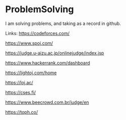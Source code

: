 # ProblemSolving
I am solving problems, and taking as a record in github.

Links:
https://codeforces.com/

https://www.spoj.com/

https://judge.u-aizu.ac.jp/onlinejudge/index.jsp

https://www.hackerrank.com/dashboard

https://lightoj.com/home

https://loj.ac/

https://cses.fi/

https://www.beecrowd.com.br/judge/en

https://toph.co/